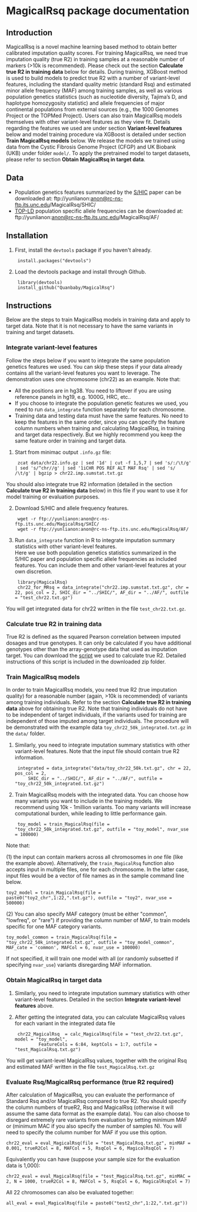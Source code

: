 # MagicalRsq package documentation

## Introduction

MagicalRsq is a novel machine learning based method to obtain better calibrated imputation quality scores. 
For training MagicalRsq, we need true imputation quality (true R2) in training samples at a reasonable number of markers (>10k is recommended). 
Please check out the section **Calculate true R2 in training data** below for details. 
During training, XGBoost method is used to build models to predict true R2 with a number of variant-level features, 
including the standard quality metric (standard Rsq) and estimated minor allele frequency (MAF) among training samples, 
as well as various population genetics statistics (such as nucleotide diversity, Tajima’s D, and haplotype homozygosity statistic) 
and allele frequencies of major continental populations from external sources (e.g., the 1000 Genomes Project or the TOPMed Project). 
Users can also train MagicalRsq models themselves with other variant-level features as they view fit. 
Details regarding the features we used are under section **Variant-level features** below and 
model training procedure via XGBoost is detailed under section **Train MagicalRsq models** below.
We release the models we trained using data from the Cystic Fibrosis Genome Project (CFGP) and UK Biobank (UKB) under folder `model/`. 
To apply the pretrained model to target datasets, please refer to section **Obtain MagicalRsq in target data**. 
 
## Data

* Population genetics features summarized by the [S/HIC](https://journals.plos.org/plosgenetics/article?id=10.1371/journal.pgen.1005928) paper can be downloaded at: ftp://yunlianon:anon@rc-ns-ftp.its.unc.edu/MagicalRsq/SHIC/
* [TOP-LD](<https://www.cell.com/ajhg/fulltext/S0002-9297(22)00154-9>) population specific allele frequencies can be downloaded at: ftp://yunlianon:anon@rc-ns-ftp.its.unc.edu/MagicalRsq/AF/
 
## Installation

1. First, install the `devtools` package if you haven't already. 

		install.packages("devtools")

2. Load the devtools package and install through Github.

		library(devtools)
		install_github("Quanbaby/MagicalRsq")


## Instructions

Below are the steps to train MagicalRsq models in training data and apply to target data. Note that it is not necessary to have the same variants in training and target datasets.

### Integrate variant-level features

Follow the steps below if you want to integrate the same population genetics features we used. 
You can skip these steps if your data already contains all the variant-level features you want to leverage.
The demonstration uses one chromosome (chr22) as an example. Note that:

* All the positions are in hg38. You need to liftover if you are using reference panels in hg19, e.g. 1000G, HRC, etc..
* If you choose to integrate the population genetic features we used, you need to run `data_integrate` function separately for each chromosome.
* Training data and testing data must have the same features. No need to keep the features in the same order, since you can specify the feature column numbers when training and calculating MagicalRsq, in training and target data respectively. But we highly recommend you keep the same feature order in training and target data.


1. Start from minimac output `.info.gz` file:

		zcat data/chr22.info.gz | sed '1d' | cut -f 1,5,7 | sed 's/:/\t/g' | sed 's/^chr//g' | sed '1iCHR POS REF ALT MAF Rsq' | sed 's/ /\t/g' | bgzip > chr22.imp.sumstat.txt.gz

You should also integrate true R2 information (detailed in the section **Calculate true R2 in training data** below) in this file if you want to use it for model training or evaluation purposes.

2. Download S/HIC and allele frequency features.

		wget -r ftp://yunlianon:anon@rc-ns-ftp.its.unc.edu/MagicalRsq/SHIC/
		wget -r ftp://yunlianon:anon@rc-ns-ftp.its.unc.edu/MagicalRsq/AF/

3. Run `data_integrate` function in R to integrate imputation summary statistics with other variant-level features.  
Here we use both population genetics statistics summarized in the S/HIC paper and population specific allele frequencies as included features.
You can include them and other variant-level features at your own discretion.

		library(MagicalRsq)
		chr22_for_MRsq = data_integrate("chr22.imp.sumstat.txt.gz", chr = 22, pos_col = 2, SHIC_dir = "../SHIC/", AF_dir = "../AF/", outfile = "test_chr22.txt.gz")

You will get integrated data for chr22 written in the file `test_chr22.txt.gz`.

### Calculate true R2 in training data

True R2 is defined as the squared Pearson correlation between imputed dosages and true genotypes. 
It can only be calculated if you have additional genotypes other than the array-genotype data that used as imputation target.
You can download the [script](https://yunliweb.its.unc.edu/software/doseR2_VCF.tar.gz) we used to calculate true R2.
Detailed instructions of this script is included in the downloaded zip folder.


### Train MagicalRsq models

In order to train MagicalRsq models, you need true R2 (true imputation quality) for a reasonable number (again, >10k is recommended) of variants among training individuals. 
Refer to the section **Calculate true R2 in training data** above for obtaining true R2.
Note that training individuals do not have to be independent of target individuals, if the variants used for training are independent of those imputed among target individuals.
The procedure will be demonstrated with the example data `toy_chr22_50k_integrated.txt.gz` in the `data/` folder.


1. Similarly, you need to integrate imputation summary statistics with other variant-level features.
Note that the input file should contain true R2 information.

		integrated = data_integrate("data/toy_chr22_50k.txt.gz", chr = 22, pos_col = 2, 
			SHIC_dir = "../SHIC/", AF_dir = "../AF/", outfile = "toy_chr22_50k_integrated.txt.gz") 

2. Train MagicalRsq models with the integrated data. 
You can choose how many variants you want to include in the training models. We recommend using 10k - 1million variants. 
Too many variants will increase computational burden, while leading to little performance gain.

		toy_model = train_MagicalRsq(file = "toy_chr22_50k_integrated.txt.gz", outfile = "toy_model", nvar_use = 100000) 

Note that:

(1) the input can contain markers across all chromosomes in *one* file (like the example above).
Alternatively, the `train_MagicalRsq` function also accepts input in multiple files, one for each chromosome.
In the latter case, input files would be a vector of file names as in the sample command line below.

	toy2_model = train_MagicalRsq(file = paste0("toy2_chr",1:22,".txt.gz"), outfile = "toy2", nvar_use = 500000)

(2) You can also specify MAF category (must be either "common", "lowfreq", or "rare") if providing the column number of MAF, to train models specific for one MAF category variants.

	toy_model_common = train_MagicalRsq(file = "toy_chr22_50k_integrated.txt.gz", outfile = "toy_model_common", MAF_cate = 'common', MAFCol = 6, nvar_use = 100000)
 
If not specified, it will train one model with all (or randomly subsetted if specifying `nvar_use`) variants disregarding MAF information.


### Obtain MagicalRsq in target data

1. Similarly, you need to integrate imputation summary statistics with other variant-level features.
Detailed in the section **Integrate variant-level features** above.

2. After getting the integrated data, you can calculate MagicalRsq values for each variant in the integrated data file

        chr22_MagicalRsq  = calc_MagicalRsq(file = "test_chr22.txt.gz", model = "toy_model",
                FeatureCols = 6:84, keptCols = 1:7, outfile = "test_MagicalRsq.txt.gz")

You will get variant-level MagicalRsq values, together with the original Rsq and estimated MAF written in the file `test_MagicalRsq.txt.gz`


### Evaluate Rsq/MagicalRsq performance (true R2 required)

After calculation of MagicalRsq, you can evaluate the performance of Standard Rsq and/or MagicalRsq compared to true R2.
You should specify the column numbers of trueR2, Rsq and MagicalRsq (otherwise it will assume the same data format as the example data).
You can also choose to disregard extremely rare variants from evaluation by setting minimum MAF or (minimum MAC if you also specify the number of samples N).
You will need to specify the column number for MAF if you use this option.

	chr22_eval = eval_MagicalRsq(file = "test_MagicalRsq.txt.gz", minMAF = 0.001, trueR2Col = 8, MAFCol = 5, RsqCol = 6, MagicalRsqCol = 7)

Equivalently you can have (suppose your sample size for the evaluation data is 1,000):

	chr22_eval = eval_MagicalRsq(file = "test_MagicalRsq.txt.gz", minMAC = 2, N = 1000, trueR2Col = 8, MAFCol = 5, RsqCol = 6, MagicalRsqCol = 7)

All 22 chromosomes can also be evaluated together:

	all_eval = eval_MagicalRsq(file = paste0("test2_chr",1:22,".txt.gz"))



